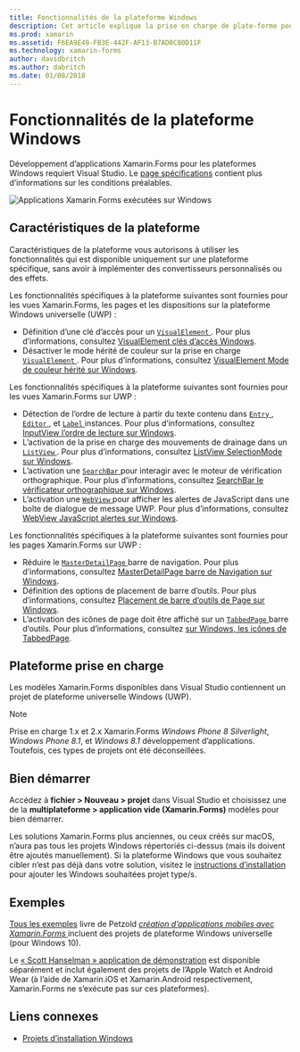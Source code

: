 ```yaml
---
title: Fonctionnalités de la plateforme Windows
description: Cet article explique la prise en charge de plate-forme pour Windows est disponible dans Xamarin.Forms.
ms.prod: xamarin
ms.assetid: F6EA9E49-FB3E-442F-AF13-B7AD0C80D11F
ms.technology: xamarin-forms
author: davidbritch
ms.author: dabritch
ms.date: 01/08/2018
---
```


# <a name="windows-platform-features"></a>Fonctionnalités de la plateforme Windows

Développement d’applications Xamarin.Forms pour les plateformes Windows requiert Visual Studio. Le [page spécifications](~/get-started/requirements.md) contient plus d’informations sur les conditions préalables.

![](images/allhanselman.png "Applications Xamarin.Forms exécutées sur Windows")

## <a name="platform-specifics"></a>Caractéristiques de la plateforme

Caractéristiques de la plateforme vous autorisons à utiliser les fonctionnalités qui est disponible uniquement sur une plateforme spécifique, sans avoir à implémenter des convertisseurs personnalisés ou des effets.

Les fonctionnalités spécifiques à la plateforme suivantes sont fournies pour les vues Xamarin.Forms, les pages et les dispositions sur la plateforme Windows universelle (UWP) :

- Définition d’une clé d’accès pour un [ `VisualElement` ](xref:Xamarin.Forms.VisualElement). Pour plus d’informations, consultez [VisualElement clés d’accès Windows](visualelement-access-keys.md).
- Désactiver le mode hérité de couleur sur la prise en charge [ `VisualElement` ](xref:Xamarin.Forms.VisualElement). Pour plus d’informations, consultez [VisualElement Mode de couleur hérité sur Windows](legacy-color-mode.md).

Les fonctionnalités spécifiques à la plateforme suivantes sont fournies pour les vues Xamarin.Forms sur UWP :

- Détection de l’ordre de lecture à partir du texte contenu dans [ `Entry` ](xref:Xamarin.Forms.Entry), [ `Editor` ](xref:Xamarin.Forms.Editor), et [ `Label` ](xref:Xamarin.Forms.Label) instances. Pour plus d’informations, consultez [InputView l’ordre de lecture sur Windows](inputview-reading-order.md).
- L’activation de la prise en charge des mouvements de drainage dans un [ `ListView` ](xref:Xamarin.Forms.ListView). Pour plus d’informations, consultez [ListView SelectionMode sur Windows](listview-selectionmode.md).
- L’activation une [ `SearchBar` ](xref:Xamarin.Forms.SearchBar) pour interagir avec le moteur de vérification orthographique. Pour plus d’informations, consultez [SearchBar le vérificateur orthographique sur Windows](searchbar-spell-check.md).
- L’activation une [ `WebView` ](xref:Xamarin.Forms.WebView) pour afficher les alertes de JavaScript dans une boîte de dialogue de message UWP. Pour plus d’informations, consultez [WebView JavaScript alertes sur Windows](webview-javascript-alert.md).

Les fonctionnalités spécifiques à la plateforme suivantes sont fournies pour les pages Xamarin.Forms sur UWP :

- Réduire le [ `MasterDetailPage` ](xref:Xamarin.Forms.MasterDetailPage) barre de navigation. Pour plus d’informations, consultez [MasterDetailPage barre de Navigation sur Windows](masterdetailpage-navigation-bar.md).
- Définition des options de placement de barre d’outils. Pour plus d’informations, consultez [Placement de barre d’outils de Page sur Windows](page-toolbar-placement.md).
- L’activation des icônes de page doit être affiché sur un [ `TabbedPage` ](xref:Xamarin.Forms.TabbedPage) barre d’outils. Pour plus d’informations, consultez [sur Windows, les icônes de TabbedPage](tabbedpage-icons.md).

## <a name="platform-support"></a>Plateforme prise en charge

Les modèles Xamarin.Forms disponibles dans Visual Studio contiennent un projet de plateforme universelle Windows (UWP).

> [!NOTE]
> Prise en charge 1.x et 2.x Xamarin.Forms _Windows Phone 8 Silverlight_, _Windows Phone 8.1_, et _Windows 8.1_ développement d’applications. Toutefois, ces types de projets ont été déconseillées.

## <a name="getting-started"></a>Bien démarrer

Accédez à **fichier > Nouveau > projet** dans Visual Studio et choisissez une de la **multiplateforme > application vide (Xamarin.Forms)** modèles pour bien démarrer.

Les solutions Xamarin.Forms plus anciennes, ou ceux créés sur macOS, n’aura pas tous les projets Windows répertoriés ci-dessus (mais ils doivent être ajoutés manuellement). Si la plateforme Windows que vous souhaitez cibler n’est pas déjà dans votre solution, visitez le [instructions d’installation](installation/index.md) pour ajouter les Windows souhaitées projet type/s.

## <a name="samples"></a>Exemples

[Tous les exemples](https://github.com/xamarin/xamarin-forms-book-preview-2) livre de Petzold [ *création d’applications mobiles avec Xamarin.Forms* ](~/xamarin-forms/creating-mobile-apps-xamarin-forms/index.md) incluent des projets de plateforme Windows universelle (pour Windows 10).

Le [« Scott Hanselman » application de démonstration](https://github.com/jamesmontemagno/Hanselman.Forms) est disponible séparément et inclut également des projets de l’Apple Watch et Android Wear (à l’aide de Xamarin.iOS et Xamarin.Android respectivement, Xamarin.Forms ne s’exécute pas sur ces plateformes).

## <a name="related-links"></a>Liens connexes

- [Projets d’installation Windows](~/xamarin-forms/platform/windows/installation/index.md)
